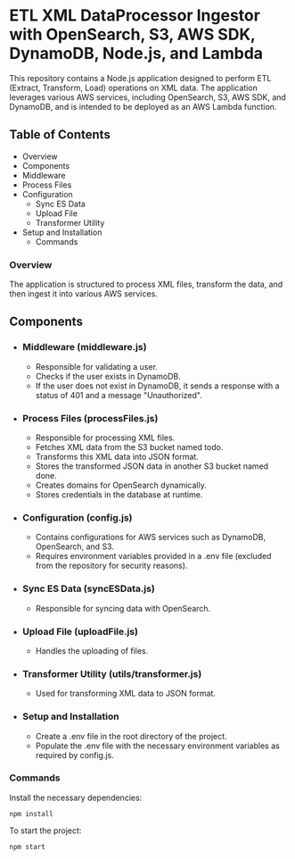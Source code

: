 # ETL XML DataProcessor Ingestor with OpenSearch, S3, AWS SDK, DynamoDB, Node.js, and Lambda
This repository contains a Node.js application designed to perform ETL (Extract, Transform, Load) operations on XML data. The application leverages various AWS services, including OpenSearch, S3, AWS SDK, and DynamoDB, and is intended to be deployed as an AWS Lambda function.

## Table of Contents
- Overview
- Components
- Middleware
- Process Files
- Configuration
  - Sync ES Data
  - Upload File
  - Transformer Utility
- Setup and Installation
  - Commands

### Overview
The application is structured to process XML files, transform the data, and then ingest it into various AWS services.

## Components
- ### Middleware (middleware.js)
    - Responsible for validating a user.
    - Checks if the user exists in DynamoDB.
    - If the user does not exist in DynamoDB, it sends a response with a status of 401 and a message "Unauthorized".
- ### Process Files (processFiles.js)
    - Responsible for processing XML files.
    - Fetches XML data from the S3 bucket named todo.
    - Transforms this XML data into JSON format.
    - Stores the transformed JSON data in another S3 bucket named done.
    - Creates domains for OpenSearch dynamically.
    - Stores credentials in the database at runtime.
- ### Configuration (config.js)
    - Contains configurations for AWS services such as DynamoDB, OpenSearch, and S3.
    - Requires environment variables provided in a .env file (excluded from the repository for security reasons).
- ### Sync ES Data (syncESData.js)
    - Responsible for syncing data with OpenSearch.
- ### Upload File (uploadFile.js)
    - Handles the uploading of files.
- ### Transformer Utility (utils/transformer.js)
    - Used for transforming XML data to JSON format.
- ### Setup and Installation
    - Create a .env file in the root directory of the project.
    - Populate the .env file with the necessary environment variables as required by config.js.

### Commands
Install the necessary dependencies:

```npm install```

To start the project:

```npm start```
